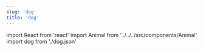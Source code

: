 ```yaml
---
slug: 'dog'
title: 'dog'
---
```

    
import React from 'react'
import Animal from '../../../src/components/Animal'
import dog from './dog.json'
    
<Animal data={dog} />
